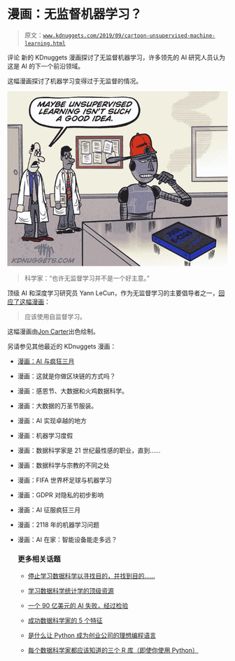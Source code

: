 # 漫画：无监督机器学习？

> 原文：[`www.kdnuggets.com/2019/09/cartoon-unsupervised-machine-learning.html`](https://www.kdnuggets.com/2019/09/cartoon-unsupervised-machine-learning.html)

评论 新的 KDnuggets 漫画探讨了无监督机器学习，许多领先的 AI 研究人员认为这是 AI 的下一个前沿领域。

这幅漫画探讨了机器学习变得过于无监督的情况。

![漫画 无监督机器学习](img/4d4725c93f2e18a374927c8370f8abb6.png)

> 科学家：“也许无监督学习并不是一个好主意。”

顶级 AI 和深度学习研究员 Yann LeCun，作为无监督学习的主要倡导者之一，[回应了这幅漫画](https://twitter.com/ylecun/status/1173363715703496706)：

> 应该使用自监督学习。

这幅漫画由[Jon Carter](http://www.cartertoons.com/)出色绘制。

另请参见其他最近的 KDnuggets 漫画：

+   [漫画：AI 与疯狂三月](https://www.kdnuggets.com/2019/03/cartoon-ai-march-madness.html)

+   漫画：这就是你做区块链的方式吗？

+   漫画：感恩节、大数据和火鸡数据科学。

+   漫画：大数据的万圣节服装。

+   漫画：AI 实现卓越的地方

+   漫画：机器学习度假

+   漫画：数据科学家是 21 世纪最性感的职业，直到……

+   漫画：数据科学与宗教的不同之处

+   漫画：FIFA 世界杯足球与机器学习

+   漫画：GDPR 对隐私的初步影响

+   漫画：AI 征服疯狂三月

+   漫画：2118 年的机器学习问题

+   漫画：AI 在家：智能设备能走多远？

    ### 更多相关话题

    +   [停止学习数据科学以寻找目的，并找到目的……](https://www.kdnuggets.com/2021/12/stop-learning-data-science-find-purpose.html)

    +   [学习数据科学统计学的顶级资源](https://www.kdnuggets.com/2021/12/springboard-top-resources-learn-data-science-statistics.html)

    +   [一个 90 亿美元的 AI 失败，经过检验](https://www.kdnuggets.com/2021/12/9b-ai-failure-examined.html)

    +   [成功数据科学家的 5 个特征](https://www.kdnuggets.com/2021/12/5-characteristics-successful-data-scientist.html)

    +   [是什么让 Python 成为创业公司的理想编程语言](https://www.kdnuggets.com/2021/12/makes-python-ideal-programming-language-startups.html)

    +   [每个数据科学家都应该知道的三个 R 库（即使你使用 Python）](https://www.kdnuggets.com/2021/12/three-r-libraries-every-data-scientist-know-even-python.html)
